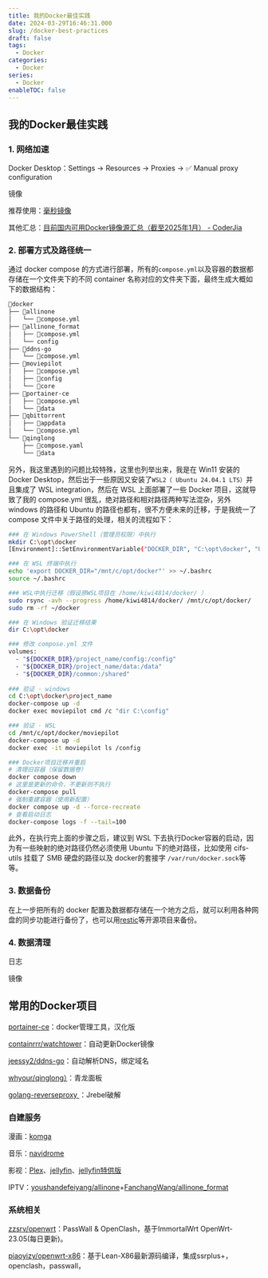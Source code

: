 ```yaml
---
title: 我的Docker最佳实践
date: 2024-03-29T16:46:31.000
slug: /docker-best-practices
draft: false
tags:
  - Docker
categories:
  - Docker
series:
  - Docker
enableTOC: false
---
```


## 我的Docker最佳实践

### 1. 网络加速

Docker Desktop：Settings -> Resources -> Proxies -> ✅ Manual proxy configuration

镜像

推荐使用：[毫秒镜像](https://1ms.run/)

其他汇总：[目前国内可用Docker镜像源汇总（截至2025年1月） - CoderJia](https://www.coderjia.cn/archives/dba3f94c-a021-468a-8ac6-e840f85867ea) 

### 2. 部署方式及路径统一

通过 docker compose 的方式进行部署，所有的`compose.yml`以及容器的数据都存储在一个文件夹下的不同 container 名称对应的文件夹下面，最终生成大概如下的数据结构：

```html
📂docker
├── 📂allinone
│   └── 📄compose.yml
├── 📂allinone_format
│   ├── 📄compose.yml
│   └── config
├── 📂ddns-go
│   └── 📄compose.yml
├── 📂moviepilot
│   ├── 📄compose.yml
│   ├── 📂config
│   └── 📂core
├── 📂portainer-ce
│   ├── 📄compose.yml
│   └── 📂data
├── 📂qbittorrent
│   ├── 📂appdata
│   └── 📄compose.yml
└── 📂qinglong
    ├── 📄compose.yaml
    └── 📂data
```

另外，我这里遇到的问题比较特殊，这里也列举出来，我是在 Win11 安装的 Docker Desktop，然后出于一些原因又安装了`WSL2（ Ubuntu 24.04.1 LTS）`并且集成了 WSL integration，然后在 WSL 上面部署了一些 Docker 项目，这就导致了我的 compose.yml 很乱，绝对路径和相对路径两种写法混杂，另外 windows 的路径和 Ubuntu 的路径也都有，很不方便未来的迁移，于是我统一了 compose 文件中关于路径的处理，相关的流程如下：

```bash
### 在 Windows PowerShell（管理员权限）中执行
mkdir C:\opt\docker
[Environment]::SetEnvironmentVariable("DOCKER_DIR", "C:\opt\docker", "User")

### 在 WSL 终端中执行
echo 'export DOCKER_DIR="/mnt/c/opt/docker"' >> ~/.bashrc
source ~/.bashrc

### WSL中执行迁移（假设原WSL项目在 /home/kiwi4814/docker/ ）
sudo rsync -avh --progress /home/kiwi4814/docker/ /mnt/c/opt/docker/
sudo rm -rf ~/docker

### 在 Windows 验证迁移结果
dir C:\opt\docker

### 修改 compose.yml 文件
volumes:
  - "${DOCKER_DIR}/project_name/config:/config"
  - "${DOCKER_DIR}/project_name/data:/data"
  - "${DOCKER_DIR}/common:/shared"
  
### 验证 - windows
cd C:\opt\docker\project_name
docker-compose up -d
docker exec moviepilot cmd /c "dir C:\config"

### 验证 - WSL
cd /mnt/c/opt/docker/moviepilot
docker-compose up -d
docker exec -it moviepilot ls /config

### Docker项目迁移并重启
# 清理旧容器（保留数据卷）
docker compose down
# 这里是更新的命令，不更新则不执行
docker-compose pull
# 强制重建容器（使用新配置）
docker compose up -d --force-recreate
# 查看启动日志
docker-compose logs -f --tail=100
```

此外，在执行完上面的步骤之后，建议到 WSL 下去执行Docker容器的启动，因为有一些映射的绝对路径仍然必须使用 Ubuntu 下的绝对路径，比如使用 cifs-utils 挂载了 SMB 硬盘的路径以及 docker的套接字 `/var/run/docker.sock`等等。

### 3. 数据备份

在上一步把所有的 docker 配置及数据都存储在一个地方之后，就可以利用各种网盘的同步功能进行备份了，也可以用[restic](https://github.com/restic/restic)等开源项目来备份。

### 4. 数据清理

日志

镜像



## 常用的Docker项目

[portainer-ce](https://hub.docker.com/r/6053537/portainer-ce)：docker管理工具，汉化版

[containrrr/watchtower](https://github.com/containrrr/watchtower)：自动更新Docker镜像

[jeessy2/ddns-go](https://github.com/jeessy2/ddns-go)：自动解析DNS，绑定域名

[whyour/qinglong）](https://github.com/whyour/qinglong)：青龙面板

[golang-reverseproxy ](https://hub.docker.com/r/qierkang/golang-reverseproxy)：Jrebel破解

### 自建服务

漫画：[komga](https://github.com/gotson/komga)

音乐：[navidrome](https://hub.docker.com/r/deluan/navidrome)

影视：[Plex](https://github.com/plexinc/pms-docker)、[jellyfin](https://hub.docker.com/r/jellyfin/jellyfin/)、[jellyfin特供版](https://hub.docker.com/r/nyanmisaka/jellyfin)

IPTV：[youshandefeiyang/allinone](https://hub.docker.com/r/youshandefeiyang/allinone)+[FanchangWang/allinone_format](https://github.com/FanchangWang/allinone_format)

### 系统相关

[zzsrv/openwrt](https://hub.docker.com/r/zzsrv/openwrt)：PassWall & OpenClash，基于ImmortalWrt OpenWrt-23.05(每日更新)。

[piaoyizy/openwrt-x86](https://hub.docker.com/r/piaoyizy/openwrt-x86)：基于Lean-X86最新源码编译，集成ssrplus+，openclash，passwall，
